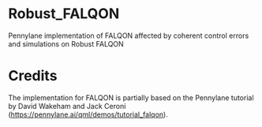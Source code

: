 # Robust_FALQON
Pennylane implementation of FALQON affected by coherent control errors and simulations on Robust FALQON
# Credits
The implementation for FALQON is partially based on the Pennylane tutorial by David Wakeham and Jack Ceroni (https://pennylane.ai/qml/demos/tutorial_falqon). 